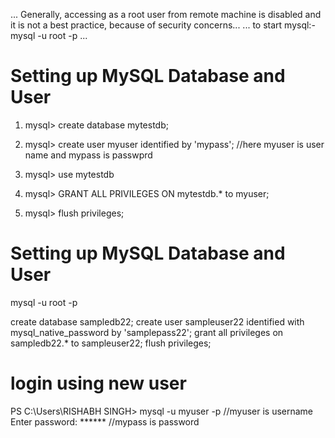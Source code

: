 ... Generally, accessing as a root user from remote machine is disabled and it is not a best practice, because of security concerns...
... to start mysql:- mysql -u root -p ...


 # Setting up MySQL Database and User

 1. mysql> create database mytestdb;

 2. mysql> create user myuser identified by 'mypass'; //here myuser is user name and mypass is passwprd
 3. mysql> use mytestdb
 4. mysql> GRANT ALL PRIVILEGES ON mytestdb.* to myuser;
 5. mysql> flush privileges;

 
 # Setting up MySQL Database and User

mysql -u root -p

create database sampledb22;
create user sampleuser22 identified with mysql_native_password by 'samplepass22';
grant all privileges on sampledb22.* to sampleuser22;
flush privileges;



# login using new user
PS C:\Users\RISHABH SINGH> mysql -u myuser -p //myuser is username
Enter password: ******    //mypass is password
